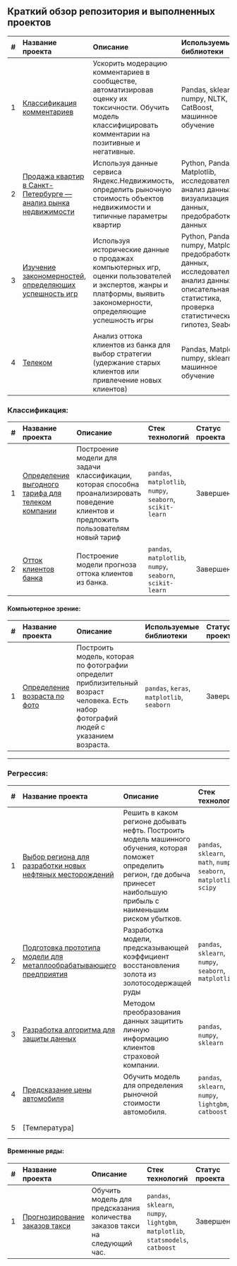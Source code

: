 ## Краткий обзор репозитория и выполненных проектов

| # | Название проекта | Описание | Используемые библиотеки | Статус проекта |
| :----------------------| :---------------------- | :---------------------- | :---------------------- |:---------------------- |
| 1 |	[Классификация комментариев](Project_text) | 	Ускорить модерацию комментариев в сообществе, автоматизировав оценку их токсичности. Обучить модель классифицировать комментарии на позитивные и негативные. | Pandas, sklearn, numpy, NLTK, CatBoost, машинное обучение | 3_4 |
| 2 |	[Продажа квартир в Санкт-Петербурге — анализ рынка недвижимости](Research_of_the_sale_of_apartments) | Используя данные сервиса Яндекс.Недвижимость, определить рыночную стоимость объектов недвижимости и типичные параметры квартир | Python, Pandas, Matplotlib, исследовательский анализ данных, визуализация данных, предобработка данных | 1_1 |
| 3 |	[Изучение закономерностей, определяющих успешность игр](Success_of_the_games) | Используя исторические данные о продажах компьютерных игр, оценки пользователей и экспертов, жанры и платформы, выявить закономерности, определяющие успешность игры | Python, Pandas, numpy, Matplotlib, предобработка данных, исследовательский анализ данных, описательная статистика, проверка статистических гипотез, Seaborn | mod_1 |
| 4 |	[Телеком](customer_outflows) | Анализ оттока клиентов из банка для выбор стратегии (удержание старых клиентов или привлечение новых клиентов) | Pandas, Matplotlib, numpy, sklearn, машинное обучение | fin |

### Классификация:
| # | Название проекта | Описание | Стек технологий | Статус проекта |
| :----------------------| :---------------------- | :---------------------- | :---------------------- |:---------------------- |
| 1 |	[Определение выгодного тарифа для телеком компании](Recommendation_of_tariffs) | Построение модели для задачи классификации, которая способна проанализировать поведение клиентов и предложить пользователям новый тариф | `pandas`, `matplotlib`, `numpy`, `seaborn`, `scikit-learn` | Завершен |
| 2 |	[Отток клиентов банка](customer_outflows) | Построение модели прогноза оттока клиентов из банка. | `pandas`, `matplotlib`, `numpy`, `seaborn`, `scikit-learn` | Завершен |
#### Компьютерное зрение:
| # | Название проекта | Описание | Используемые библиотеки | Статус проекта |
| :----------------------| :---------------------- | :---------------------- | :---------------------- |:---------------------- |
| 1 |	[Определение возраста по фото](Computer_Vision) | Построить модель, которая по фотографии определит приблизительный возраст человека. Есть набор фотографий людей с указанием возраста. | `pandas`, `keras`, `matplotlib`, `seaborn` | Завершен |

---

### Регрессия:
| # | Название проекта | Описание | Стек технологий | Статус проекта |
| :----------------------| :---------------------- | :---------------------- | :---------------------- |:---------------------- |
| 1 |	[Выбор региона для разработки новых нефтяных месторождений](Choosing_the_location_for_the_well) | Решить в каком регионе добывать нефть. Построить модель машинного обучения, которая поможет определить регион, где добыча принесет наибольшую прибыль с наименьшим риском убытков. | `pandas`, `sklearn`, `math`, `numpy`, `seaborn`, `matplotlib`, `scipy` | Завершен |
| 2 |	[Подготовка прототипа модели для металлообрабатывающего предприятия](Recovery_of_gold) | Pазработка модели, предсказывающей коэффициент восстановления золота из золотосодержащей руды | `pandas`, `sklearn`, `numpy`, `seaborn`, `matplotlib` | Завершен |
| 3 |	[Разработка алгоритма для защиты данных](Protection_of_personal_data_of_clients) | Методом преобразования данных защитить личную информацию клиентов страховой компании. | `pandas`, `numpy`, `sklearn` | Завершен |
| 4 |	[Предсказание цены автомобиля](Determining_the_cost_of_cars) | Обучить модель для определения рыночной стоимости автомобиля. | `pandas`, `sklearn`, `numpy`, `lightgbm`, `catboost` | Завершен |
| 5 |	[Температура] |  |  | В процессе |
#### Временные ряды:
| # | Название проекта | Описание | Стек технологий | Статус проекта |
| :----------------------| :---------------------- | :---------------------- | :---------------------- |:---------------------- |
| 1 |	[Прогнозирование заказов такси](Forecasting_taxi_orders) | Обучить модель для предсказания количества заказов такси на следующий час. | `pandas`, `sklearn`, `numpy`, `lightgbm`, `matplotlib`, `statsmodels`, `catboost` | Завершен |

